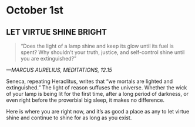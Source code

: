 # October 1st
## LET VIRTUE SHINE BRIGHT

> “Does the light of a lamp shine and keep its glow until its fuel is spent? Why shouldn’t your truth, justice, and self-control shine until you are extinguished?”

*—MARCUS AURELIUS, MEDITATIONS, 12.15*

Seneca, repeating Heraclitus, writes that “we mortals are lighted and extinguished.” The light of reason suffuses the universe. Whether the wick of your lamp is being lit for the first time, after a long period of darkness, or even right before the proverbial big sleep, it makes no difference.

Here is where you are right now, and it’s as good a place as any to let virtue shine and continue to shine for as long as you exist.

